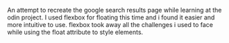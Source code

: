 An attempt to recreate the google search results page while learning at the odin project.
I used flexbox for floating this time and i found it easier and more intuitive to use. flexbox took away all the challenges i used to face while using the float attribute to style elements.
